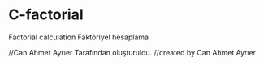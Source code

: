 # C-factorial
Factorial calculation
Faktöriyel hesaplama 



//Can Ahmet Ayrıer Tarafından oluşturuldu.
//created by Can Ahmet Ayrıer
